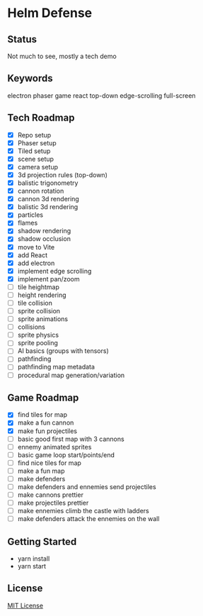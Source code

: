 # Helm Defense

## Status

Not much to see, mostly a tech demo

## Keywords

electron phaser game react top-down edge-scrolling full-screen

## Tech Roadmap

- [x] Repo setup
- [x] Phaser setup
- [x] Tiled setup
- [x] scene setup
- [x] camera setup
- [x] 3d projection rules (top-down)
- [x] balistic trigonometry
- [x] cannon rotation
- [x] cannon 3d rendering
- [x] balistic 3d rendering
- [x] particles
- [x] flames
- [x] shadow rendering
- [x] shadow occlusion
- [x] move to Vite
- [x] add React
- [x] add electron
- [x] implement edge scrolling
- [x] implement pan/zoom
- [ ] tile heightmap
- [ ] height rendering
- [ ] tile collision
- [ ] sprite collision
- [ ] sprite animations
- [ ] collisions
- [ ] sprite physics
- [ ] sprite pooling
- [ ] AI basics (groups with tensors)
- [ ] pathfinding
- [ ] pathfinding map metadata
- [ ] procedural map generation/variation

## Game Roadmap

- [x] find tiles for map
- [x] make a fun cannon
- [x] make fun projectiles
- [ ] basic good first map with 3 cannons
- [ ] ennemy animated sprites
- [ ] basic game loop start/points/end
- [ ] find nice tiles for map
- [ ] make a fun map
- [ ] make defenders
- [ ] make defenders and ennemies send projectiles
- [ ] make cannons prettier
- [ ] make projectiles prettier
- [ ] make ennemies climb the castle with ladders
- [ ] make defenders attack the ennemies on the wall

## Getting Started

- yarn install
- yarn start

## License

[MIT License](https://github.com/ourcade/phaser3-vite-template/blob/master/LICENSE)
